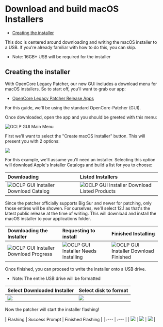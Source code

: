 # Download and build macOS Installers

* [Creating the installer](#creating-the-installer)

This doc is centered around downloading and writing the macOS installer to a USB. If you're already familiar with how to do this, you can skip.

* Note: 16GB+ USB will be required for the installer

## Creating the installer

With OpenCore Legacy Patcher, our new GUI includes a download menu for macOS installers. So to start off, you'll want to grab our app:

* [OpenCore Legacy Patcher Release Apps](https://github.com/dortania/OpenCore-Legacy-Patcher/releases)

For this guide, we'll be using the standard OpenCore-Patcher (GUI).

Once downloaded, open the app and you should be greeted with this menu:

![OCLP GUI Main Menu](../images/OCLP-GUI-Main-Menu.png)

First we'll want to select the "Create macOS Installer" button. This will present you with 2 options:

![](../images/OCLP-GUI-Create-Installer-Menu.png)

For this example, we'll assume you'll need an installer. Selecting this option will download Apple's Installer Catalogs and build a list for you to choose:

| Downloading | Listed Installers |
| :--- | :--- |
| ![OCLP GUI Installer Download Catalog](../images/OCLP-GUI-Installer-Download-Catalog.png) | ![OCLP GUI Installer Download Listed Products](../images/OCLP-GUI-Installer-Download-Listed-Products.png) |

Since the patcher officially supports Big Sur and newer for patching, only those entires will be showen. For ourselves, we'll select 12.1 as that's the latest public release at the time of writing. This will download and install the macOS installer to your applications folder.

| Downloading the Installer | Requesting to install | Finished Installing |
| :--- | :--- | :--- |
| ![OCLP GUI Installer Download Progress](../images/OCLP-GUI-Installer-Download-Progress.png) | ![OCLP GUI Installer Needs Installing](../images/OCLP-GUI-Installer-Needs-Installing.png) | ![OCLP GUI Installer Download Finished](../images/OCLP-GUI-Installer-Download-Finished.png) |

Once finished, you can proceed to write the installer onto a USB drive.

* Note: The entire USB drive will be formatted

| Select Downloaded Installer | Select disk to format |
| :--- | :--- |
| ![](../images/OCLP-GUI-Installer-Select-Local-Installer.png) | ![](../images/OCLP-GUI-Installer-Format-USB.png) |

Now the patcher will start the installer flashing!

| Flashing | Success Prompt | Finished Flashing |
| :--- | :--- |
| ![](../images/OCLP-GUI-Installer-Flashing-Process.png) | ![](../images/OCLP-GUI-Installer-Sucess-Prompt.png) | ![](../images/OCLP-GUI-Installer-Finished-Script.png) |


